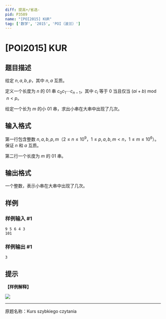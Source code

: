 ```yaml
---
diff: 提高+/省选-
pid: P3589
name: "[POI2015] KUR"
tag: ['数学', '2015', 'POI（波兰）']
---
```

# [POI2015] KUR
## 题目描述

给定 $n,a,b,p$，其中 $n,a$ 互质。 

定义一个长度为 $n$ 的 01 串 $c_0c_1\cdots c_{n-1}$，其中 $c_i$ 等于 0 当且仅当 $(ai+b) \bmod n < p$。 

给定一个长为 $m$ 的小 01 串，求出小串在大串中出现了几次。 
## 输入格式

第一行包含整数 $n,a,b,p,m$（$2\leq n\leq 10^9$，$1\le p,a,b,m<n$，$1\le m\le 10^6$）。保证 $n$ 和 $a$ 互质。 

第二行一个长度为 $m$ 的 01 串。 
## 输出格式

一个整数，表示小串在大串中出现了几次。 
## 样例

### 样例输入 #1
```
9 5 6 4 3
101

```
### 样例输出 #1
```
3

```
## 提示

**【样例解释】**

![](https://cdn.luogu.com.cn/upload/image_hosting/qd6imu53.png)

----

原题名称：Kurs szybkiego czytania 
